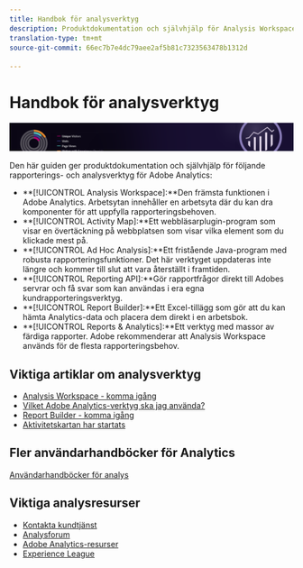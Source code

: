 ```yaml
---
title: Handbok för analysverktyg
description: Produktdokumentation och självhjälp för Analysis Workspace, Activity Map, Report Builder, Reporting API samt Reports & Analytics (tidigare Omniture Analytics-produkter).
translation-type: tm+mt
source-git-commit: 66ec7b7e4dc79aee2af5b81c7323563478b1312d

---
```



# Handbok för analysverktyg

![Banderoll](../../assets/doc_banner_analyze.png)

Den här guiden ger produktdokumentation och självhjälp för följande rapporterings- och analysverktyg för Adobe Analytics:

* **[!UICONTROL Analysis Workspace]:**Den främsta funktionen i Adobe Analytics. Arbetsytan innehåller en arbetsyta där du kan dra komponenter för att uppfylla rapporteringsbehoven.
* **[!UICONTROL Activity Map]:**Ett webbläsarplugin-program som visar en övertäckning på webbplatsen som visar vilka element som du klickade mest på.
* **[!UICONTROL Ad Hoc Analysis]:**Ett fristående Java-program med robusta rapporteringsfunktioner. Det här verktyget uppdateras inte längre och kommer till slut att vara återställt i framtiden.
* **[!UICONTROL Reporting API]:**Gör rapportfrågor direkt till Adobes servrar och få svar som kan användas i era egna kundrapporteringsverktyg.
* **[!UICONTROL Report Builder]:**Ett Excel-tillägg som gör att du kan hämta Analytics-data och placera dem direkt i en arbetsbok.
* **[!UICONTROL Reports & Analytics]:**Ett verktyg med massor av färdiga rapporter. Adobe rekommenderar att Analysis Workspace används för de flesta rapporteringsbehov.

## Viktiga artiklar om analysverktyg

* [Analysis Workspace - komma igång](analysis-workspace/home.md)
* [Vilket Adobe Analytics-verktyg ska jag använda?](/help/admin/c-analytics-product-comparison/which-analytics-tool.md)
* [Report Builder - komma igång](report-builder/home.md)
* [Aktivitetskartan har startats](activity-map/activity-map.md)

## Fler användarhandböcker för Analytics

[Användarhandböcker för analys](/help/landing/home.md)

## Viktiga analysresurser

* [Kontakta kundtjänst](https://helpx.adobe.com/contact/enterprise-support.ec.html)
* [Analysforum](https://forums.adobe.com/community/experience-cloud/analytics-cloud/analytics)
* [Adobe Analytics-resurser](https://forums.adobe.com/message/10660755)
* [Experience League](https://landing.adobe.com/experience-league/)
